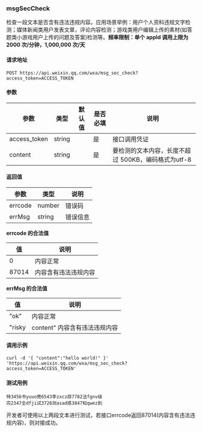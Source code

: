 ### msgSecCheck

检查一段文本是否含有违法违规内容。应用场景举例：用户个人资料违规文字检测；媒体新闻类用户发表文章，评论内容检测；游戏类用户编辑上传的素材(如答题类小游戏用户上传的问题及答案)检测等。**频率限制：单个 appId 调用上限为 2000 次/分钟，1,000,000 次/天**

#### 请求地址
```
POST https://api.weixin.qq.com/wxa/msg_sec_check?access_token=ACCESS_TOKEN
```

#### 参数
| 参数 | 类型 | 默认值 | 是否必填 | 说明 |
| ---- | ---- | ------ | -------- | ---- |
| access_token | string |  | 是 | 接口调用凭证 |
| content | string |  | 是 | 要检测的文本内容，长度不超过 500KB，编码格式为utf-8 |

#### 返回值
| 参数 | 类型 | 说明 |
| ---- | ---- | ---- |
| errcode | number | 错误码 |
| errMsg | string | 错误信息 |

**errcode 的合法值**

| 值 | 说明 |
| -- | ---- |
| 0 | 内容正常 |
| 87014 | 内容含有违法违规内容 |

**errMsg 的合法值**

| 值 | 说明 |
| -- | ---- |
| "ok" | 内容正常 |
| "risky | content" 内容含有违法违规内容 |

#### 调用示例

 ```
 curl -d '{ "content":"hello world!" }'
 'https://api.weixin.qq.com/wxa/msg_sec_check?access_token=ACCESS_TOKEN'
 ```

#### 测试用例

 ```
特3456书yuuo莞6543李zxcz蒜7782法fgnv级     
完2347全dfji试3726测asad感3847知qwez到 
 ```
开发者可使用以上两段文本进行测试，若接口errcode返回87014(内容含有违法违规内容)，则对接成功。